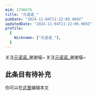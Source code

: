 ```yaml
---
mid: 1746676
title: "元诺诺_"
pubDate: "2024-11-04T11:22:09.969Z"
updatedDate: "2024-11-04T11:22:09.969Z"
profile:
  {
    Nickname: ["元诺诺_"],
  }
---
```


关注[元诺诺_](https://space.bilibili.com/1746676)谢谢喵~ 关注[元诺诺_](https://space.bilibili.com/1746676)谢谢喵~

## 此条目有待补充
你可以在[这里](https://github.com/Yuhanawa/VTuber.ICU-Content/edit/master/v/元诺诺_/index.md)编辑本文
